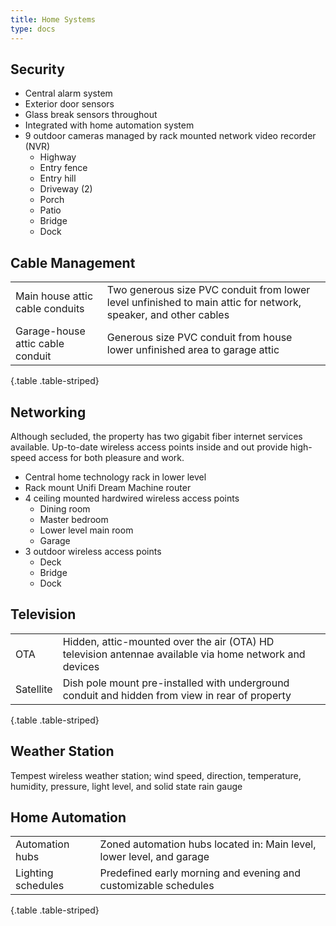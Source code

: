 ```yaml
---
title: Home Systems
type: docs
---
```


## Security

- Central alarm system
- Exterior door sensors
- Glass break sensors throughout
- Integrated with home automation system
- 9 outdoor cameras managed by rack mounted network video recorder (NVR)
  - Highway
  - Entry fence
  - Entry hill
  - Driveway (2)
  - Porch
  - Patio
  - Bridge
  - Dock
 
## Cable Management

| | |
|-|-|
|Main house attic cable conduits|Two generous size PVC conduit from lower level unfinished to main attic for network, speaker, and other cables|
|Garage-house attic cable conduit|Generous size PVC conduit from house lower unfinished area to garage attic|
{.table .table-striped}

## Networking

Although secluded, the property has two gigabit fiber internet services available. Up-to-date wireless access points inside and out provide high-speed access for both pleasure and work.

- Central home technology rack in lower level
- Rack mount Unifi Dream Machine router
- 4 ceiling mounted hardwired wireless access points
  - Dining room 
  - Master bedroom
  - Lower level main room
  - Garage
- 3 outdoor wireless  access points
  - Deck
  - Bridge
  - Dock

## Television

| | |
|-|-|
|OTA|Hidden, attic-mounted over the air (OTA) HD television antennae available via home network and devices|
|Satellite|Dish pole mount pre-installed with underground conduit and hidden from view in rear of property|
{.table .table-striped}

## Weather Station

Tempest wireless weather station; wind speed, direction, temperature, humidity, pressure, light level, and solid state rain gauge

## Home Automation

| | |
|-|-|
|Automation hubs|Zoned automation hubs located in: Main level, lower level, and garage|
|Lighting schedules|Predefined early morning and evening and customizable schedules|
{.table .table-striped}
